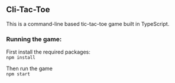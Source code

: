 ## Cli-Tac-Toe
This is a command-line based tic-tac-toe game built in TypeScript.

### Running the game:
First install the required packages:  
`npm install`

Then run the game  
`npm start`
